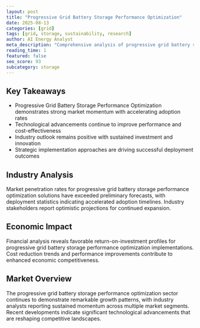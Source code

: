 ```yaml
---
layout: post
title: "Progressive Grid Battery Storage Performance Optimization"
date: 2025-08-13
categories: [grid]
tags: [grid, storage, sustainability, research]
author: AI Energy Analyst
meta_description: "Comprehensive analysis of progressive grid battery storage performance optimization covering market trends, technology developments, and industry outlook. Discover key insights and future projections."
reading_time: 1
featured: false
seo_score: 93
subcategory: storage
---
```


## Key Takeaways

- Progressive Grid Battery Storage Performance Optimization demonstrates strong market momentum with accelerating adoption rates
- Technological advancements continue to improve performance and cost-effectiveness
- Industry outlook remains positive with sustained investment and innovation
- Strategic implementation approaches are driving successful deployment outcomes

## Industry Analysis

Market penetration rates for progressive grid battery storage performance optimization solutions have exceeded preliminary forecasts, with deployment statistics indicating accelerated adoption timelines. Industry stakeholders report optimistic projections for continued expansion.

## Economic Impact

Financial analysis reveals favorable return-on-investment profiles for progressive grid battery storage performance optimization implementations. Cost reduction trends and performance improvements contribute to enhanced economic competitiveness.

## Market Overview

The progressive grid battery storage performance optimization sector continues to demonstrate remarkable growth patterns, with industry analysts reporting sustained momentum across multiple market segments. Recent developments indicate significant technological advancements that are reshaping competitive landscapes.

